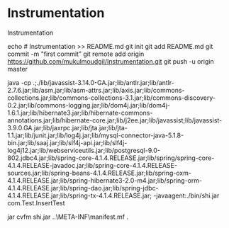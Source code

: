 # Instrumentation
Instrumentation

echo # Instrumentation >> README.md
git init
git add README.md
git commit -m "first commit"
git remote add origin https://github.com/mukulmoudgil/Instrumentation.git
git push -u origin master

java -cp .;./lib/javassist-3.14.0-GA.jar;lib/antlr.jar;lib/antlr-2.7.6.jar;lib/asm.jar;lib/asm-attrs.jar;lib/axis.jar;lib/commons-collections.jar;lib/commons-collections-3.1.jar;lib/commons-discovery-0.2.jar;lib/commons-logging.jar;lib/dom4j.jar;lib/dom4j-1.6.1.jar;lib/hibernate3.jar;lib/hibernate-commons-annotations.jar;lib/hibernate-core.jar;lib/j2ee.jar;lib/javassist;lib/javassist-3.9.0.GA.jar;lib/jaxrpc.jar;lib/jta.jar;lib/jta-1.1.jar;lib/junit.jar;lib/log4j.jar;lib/mysql-connector-java-5.1.8-bin.jar;lib/saaj.jar;lib/slf4j-api.jar;lib/slf4j-log4j12.jar;lib/webserviceutils.jar;lib/postgresql-9.0-802.jdbc4.jar;lib/spring-core-4.1.4.RELEASE.jar;lib/spring/spring-core-4.1.4.RELEASE-javadoc.jar;lib/spring-core-4.1.4.RELEASE-sources.jar;lib/spring-beans-4.1.4.RELEASE.jar;lib/spring-oxm-4.1.4.RELEASE.jar;lib/spring-hibernate3-2.0-m4.jar;lib/spring-orm-4.1.4.RELEASE.jar;lib/spring-dao.jar;lib/spring-jdbc-4.1.4.RELEASE.jar;lib/spring-tx-4.1.4.RELEASE.jar; -javaagent:./bin/shi.jar com.Test.InsertTest



jar cvfm shi.jar ..\META-INF\manifest.mf .
